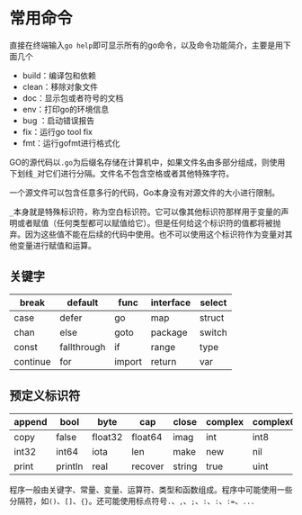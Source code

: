 # 常用命令

直接在终端输入`go help`即可显示所有的go命令，以及命令功能简介，主要是用下面几个

- build：编译包和依赖
- clean：移除对象文件
- doc：显示包或者符号的文档
- env：打印go的环境信息
- bug ：启动错误报告
- fix：运行go tool fix
- fmt：运行gofmt进行格式化

GO的源代码以`.go`为后缀名存储在计算机中，如果文件名由多部分组成，则使用下划线`_`对它们进行分隔。文件名不包含空格或者其他特殊字符。

一个源文件可以包含任意多行的代码，Go本身没有对源文件的大小进行限制。

`_`本身就是特殊标识符，称为空白标识符。它可以像其他标识符那样用于变量的声明或者赋值（任何类型都可以赋值给它）。但是任何给这个标识符的值都将被抛弃。因为这些值不能在后续的代码中使用。也不可以使用这个标识符作为变量对其他变量进行赋值和运算。

## 关键字

| break    | default     | func   | interface | select |
| -------- | ----------- | ------ | --------- | ------ |
| case     | defer       | go     | map       | struct |
| chan     | else        | goto   | package   | switch |
| const    | fallthrough | if     | range     | type   |
| continue | for         | import | return    | var    |

## 预定义标识符

| append | bool    | byte    | cap     | close  | complex | complex64 | complex128 | uint16  |
| ------ | ------- | ------- | ------- | ------ | ------- | --------- | ---------- | ------- |
| copy   | false   | float32 | float64 | imag   | int     | int8      | int16      | uint32  |
| int32  | int64   | iota    | len     | make   | new     | nil       | panic      | uint64  |
| print  | println | real    | recover | string | true    | uint      | uint8      | uintptr |

程序一般由关键字、常量、变量、运算符、类型和函数组成。程序中可能使用一些分隔符，如`()`、`[]`、`{}`。还可能使用标点符号`.`、`,`、`;`、`:`、`:`、`:=`、`...`

